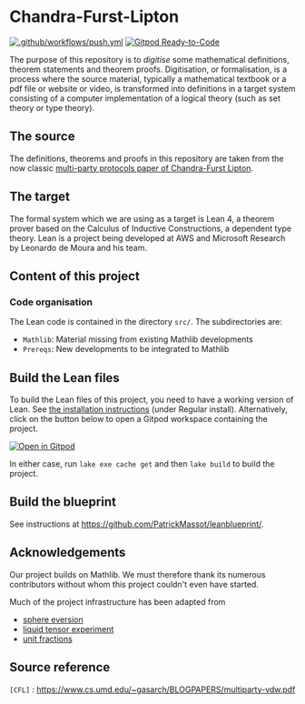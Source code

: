 # Chandra-Furst-Lipton

[![.github/workflows/push.yml](https://github.com/YaelDillies/ChandraFurstLipton/actions/workflows/push.yml/badge.svg)](https://github.com/YaelDillies/ChandraFurstLipton/actions/workflows/push.yml)
[![Gitpod Ready-to-Code](https://img.shields.io/badge/Gitpod-ready--to--code-blue?logo=gitpod)](https://gitpod.io/#https://github.com/YaelDillies/ChandraFurstLipton)

The purpose of this repository is to *digitise* some mathematical definitions, theorem statements
and theorem proofs. Digitisation, or formalisation, is a process where the source material,
typically a mathematical textbook or a pdf file or website or video, is transformed into definitions
in a target system consisting of a computer implementation of a logical theory (such as set theory
or type theory).

## The source

The definitions, theorems and proofs in this repository are taken from the now classic [multi-party protocols paper of Chandra-Furst Lipton](https://www.cs.umd.edu/~gasarch/BLOGPAPERS/multiparty-vdw.pdf).

## The target

The formal system which we are using as a target is Lean 4, a theorem prover based on the Calculus of Inductive Constructions, a dependent type theory. Lean is a project being developed at AWS and Microsoft Research by Leonardo de Moura and his team.

## Content of this project

### Code organisation

The Lean code is contained in the directory `src/`. The subdirectories are:
* `Mathlib`: Material missing from existing Mathlib developments
* `Prereqs`: New developments to be integrated to Mathlib

## Build the Lean files

To build the Lean files of this project, you need to have a working version of Lean.
See [the installation instructions](https://leanprover-community.github.io/get_started.html) (under Regular install).
Alternatively, click on the button below to open a Gitpod workspace containing the project.

[![Open in Gitpod](https://gitpod.io/button/open-in-gitpod.svg)](https://gitpod.io/#https://github.com/YaelDillies/ChandraFurstLipton)

In either case, run `lake exe cache get` and then `lake build` to build the project.

## Build the blueprint

See instructions at https://github.com/PatrickMassot/leanblueprint/.

## Acknowledgements

Our project builds on Mathlib. We must therefore thank its numerous contributors without whom this
project couldn't even have started.

Much of the project infrastructure has been adapted from
* [sphere eversion](https://leanprover-community.github.io/sphere-eversion/)
* [liquid tensor experiment](https://github.com/leanprover-community/liquid/)
* [unit fractions](https://github.com/b-mehta/unit-fractions/)

## Source reference

`[CFL]` : https://www.cs.umd.edu/~gasarch/BLOGPAPERS/multiparty-vdw.pdf

[CFL]: https://www.cs.umd.edu/~gasarch/BLOGPAPERS/multiparty-vdw.pdf
